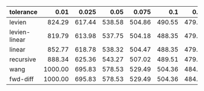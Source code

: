 | tolerance    |   0.01 |   0.025 |   0.05 |   0.075 |   0.1 |   0.15 |   0.2 |   0.25 |   0.5 |   1 |
|--------------| ------:| ------:| ------:| ------:| ------:| ------:| ------:| ------:| ------:| ------:|
|levien        | 824.29 | 617.44 | 538.58 | 504.86 | 490.55 | 479.61 | 476.23 | 472.82 | 465.98 | 465.42 |
|levien-linear | 819.79 | 613.98 | 537.75 | 504.18 | 488.35 | 479.46 | 475.82 | 472.20 | 465.83 | 465.42 |
|linear        | 852.77 | 618.78 | 538.32 | 504.47 | 488.35 | 479.46 | 475.82 | 472.20 | 465.83 | 465.42 |
|recursive     | 888.34 | 625.36 | 543.27 | 507.02 | 489.51 | 479.49 | 475.82 | 472.20 | 465.83 | 465.42 |
|wang          | 1000.00 | 695.83 | 578.53 | 529.49 | 504.36 | 484.06 | 478.37 | 474.69 | 466.36 | 465.42 |
|fwd-diff      | 1000.00 | 695.83 | 578.53 | 529.49 | 504.36 | 484.06 | 478.37 | 474.69 | 466.36 | 465.42 |
